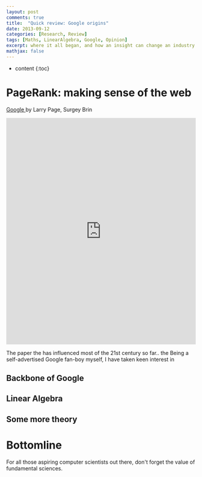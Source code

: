 ```yaml
---
layout: post
comments: true
title:  "Quick review: Google origins"
date: 2013-09-12
categories: [Research, Review]
tags: [Maths, LinearAlgebra, Google, Opinion]
excerpt: where it all began, and how an insight can change an industry..
mathjax: false
---
```

* content
{:toc}

# PageRank: making sense of the web 
<a title="Google Paper" href="https://www.google.com"> Google </a> by Larry Page, Surgey Brin
<iframe src="https://docs.google.com/gview?url=http://infolab.stanford.edu/pub/papers/google.pdf&embedded=true" style="width:100%; height:600px;" frameborder="0"></iframe>

The paper the has influenced most of the 21st century so far.. the 
Being a self-advertised Google fan-boy myself, I have taken keen interest in
## Backbone of Google

## Linear Algebra

## Some more theory

# Bottomline
For all those aspiring computer scientists out there, don't forget the value of fundamental sciences.
 